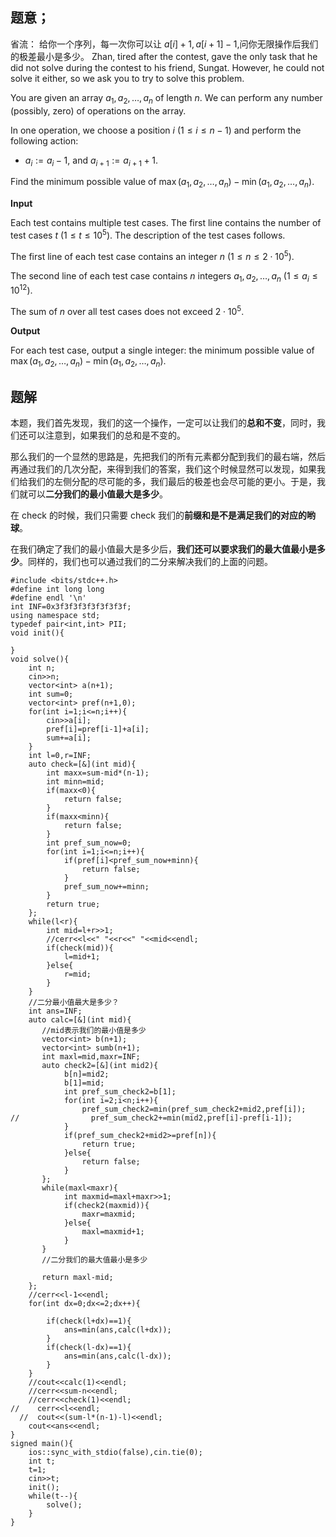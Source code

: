 ## 题意；
省流：
给你一个序列，每一次你可以让 $a[i]+1,a[i+1]-1$,问你无限操作后我们的极差最小是多少。
Zhan, tired after the contest, gave the only task that he did not solve during the contest to his friend, Sungat. However, he could not solve it either, so we ask you to try to solve this problem.

You are given an array $a_1, a_2, \ldots, a_n$ of length $n$. We can perform any number (possibly, zero) of operations on the array.

In one operation, we choose a position $i$ ($1 \leq i \leq n - 1$) and perform the following action:

-   $a_i := a_i - 1$, and $a_{i+1} := a_{i+1} + 1$.

Find the minimum possible value of $\max(a_1, a_2, \ldots, a_n) - \min(a_1, a_2, \ldots, a_n)$.

**Input**

Each test contains multiple test cases. The first line contains the number of test cases $t$ ($1 \le t \le 10^5$). The description of the test cases follows.

The first line of each test case contains an integer $n$ ($1 \leq n \leq 2 \cdot 10^5$).

The second line of each test case contains $n$ integers $a_1, a_2, \ldots, a_n$ ($1 \leq a_i \leq 10^{12}$).

The sum of $n$ over all test cases does not exceed $2 \cdot 10^5$.

**Output**

For each test case, output a single integer: the minimum possible value of $\max(a_1, a_2, \ldots, a_n) - \min(a_1, a_2, \ldots, a_n)$.

## 题解
本题，我们首先发现，我们的这一个操作，一定可以让我们的**总和不变**，同时，我们还可以注意到，如果我们的总和是不变的。

那么我们的一个显然的思路是，先把我们的所有元素都分配到我们的最右端，然后再通过我们的几次分配，来得到我们的答案，我们这个时候显然可以发现，如果我们给我们的左侧分配的尽可能的多，我们最后的极差也会尽可能的更小。于是，我们就可以**二分我们的最小值最大是多少**。

在 check 的时候，我们只需要 check 我们的**前缀和是不是满足我们的对应的哟球**。

在我们确定了我们的最小值最大是多少后，**我们还可以要求我们的最大值最小是多少**。同样的，我们也可以通过我们的二分来解决我们的上面的问题。

```
#include <bits/stdc++.h>
#define int long long
#define endl '\n'
int INF=0x3f3f3f3f3f3f3f3f;
using namespace std;
typedef pair<int,int> PII;
void init(){
    
}
void solve(){
    int n;
    cin>>n;
    vector<int> a(n+1);
    int sum=0;
    vector<int> pref(n+1,0);
    for(int i=1;i<=n;i++){
        cin>>a[i];
        pref[i]=pref[i-1]+a[i];
        sum+=a[i];
    }   
    int l=0,r=INF;
    auto check=[&](int mid){
        int maxx=sum-mid*(n-1);
        int minn=mid;
        if(maxx<0){
            return false;
        }
        if(maxx<minn){
            return false;
        }
        int pref_sum_now=0;
        for(int i=1;i<=n;i++){
            if(pref[i]<pref_sum_now+minn){
                return false;
            }
            pref_sum_now+=minn;
        }
        return true;
    };
    while(l<r){
        int mid=l+r>>1;
        //cerr<<l<<" "<<r<<" "<<mid<<endl;
        if(check(mid)){
            l=mid+1;
        }else{
            r=mid;
        }
    }
    //二分最小值最大是多少？
    int ans=INF;
    auto calc=[&](int mid){
       //mid表示我们的最小值是多少
       vector<int> b(n+1);
       vector<int> sumb(n+1);
       int maxl=mid,maxr=INF;
       auto check2=[&](int mid2){
            b[n]=mid2;
            b[1]=mid;
            int pref_sum_check2=b[1];
            for(int i=2;i<n;i++){
                pref_sum_check2=min(pref_sum_check2+mid2,pref[i]);
//                pref_sum_check2+=min(mid2,pref[i]-pref[i-1]);
            }
            if(pref_sum_check2+mid2>=pref[n]){
                return true;
            }else{
                return false;
            }
       };
       while(maxl<maxr){
            int maxmid=maxl+maxr>>1;
            if(check2(maxmid)){
                maxr=maxmid;
            }else{
                maxl=maxmid+1;
            }
       }
       //二分我们的最大值最小是多少

       return maxl-mid;
    };
    //cerr<<l-1<<endl;
    for(int dx=0;dx<=2;dx++){

        if(check(l+dx)==1){
            ans=min(ans,calc(l+dx));
        }
        if(check(l-dx)==1){
            ans=min(ans,calc(l-dx));
        }
    }
    //cout<<calc(1)<<endl;
    //cerr<<sum-n<<endl;
    //cerr<<check(1)<<endl;
//    cerr<<l<<endl;
  //  cout<<(sum-l*(n-1)-l)<<endl;
    cout<<ans<<endl;
}
signed main(){
    ios::sync_with_stdio(false),cin.tie(0);
    int t;
    t=1;
    cin>>t;
    init();
    while(t--){
        solve();
    }
}
```